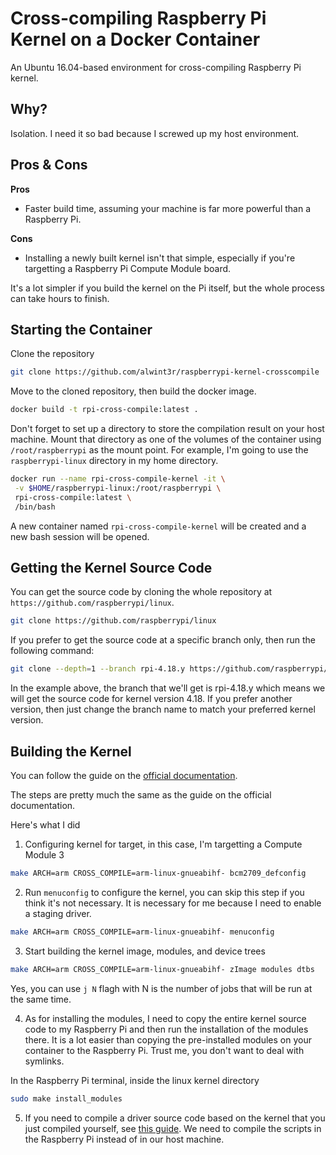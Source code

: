 Cross-compiling Raspberry Pi Kernel on a Docker Container
=========================================================

An Ubuntu 16.04-based environment for cross-compiling Raspberry Pi kernel.

## Why?

Isolation. I need it so bad because I screwed up my host environment.

## Pros & Cons

**Pros**

* Faster build time, assuming your machine is far more powerful than a Raspberry Pi.


**Cons**

* Installing a newly built kernel isn't that simple, especially if you're targetting a Raspberry Pi Compute Module board.


It's a lot simpler if you build the kernel on the Pi itself, but the whole process can take hours to finish.

## Starting the Container

Clone the repository

```sh
git clone https://github.com/alwint3r/raspberrypi-kernel-crosscompile
```

Move to the cloned repository, then build the docker image.
```sh
docker build -t rpi-cross-compile:latest .
```

Don't forget to set up a directory to store the compilation result on your host machine. Mount that directory as one of the volumes of the container using `/root/raspberrypi` as the mount point. For example, I'm going to use the `raspberrypi-linux` directory in my home directory.

```sh
docker run --name rpi-cross-compile-kernel -it \
 -v $HOME/raspberrypi-linux:/root/raspberrypi \
 rpi-cross-compile:latest \
 /bin/bash
```

A new container named `rpi-cross-compile-kernel` will be created and a new bash session will be opened.

## Getting the Kernel Source Code

You can get the source code by cloning the whole repository at `https://github.com/raspberrypi/linux`.
```sh
git clone https://github.com/raspberrypi/linux
```

If you prefer to get the source code at a specific branch only, then run the following command:

```sh
git clone --depth=1 --branch rpi-4.18.y https://github.com/raspberrypi/linux
```

In the example above, the branch that we'll get is rpi-4.18.y which means we will get the source code for kernel version 4.18. If you prefer another version, then just change the branch name to match your preferred kernel version.

## Building the Kernel

You can follow the guide on the [official documentation](https://www.raspberrypi.org/documentation/linux/kernel/building.md).

The steps are pretty much the same as the guide on the official documentation.

Here's what I did

1. Configuring kernel for target, in this case, I'm targetting a Compute Module 3

```sh
make ARCH=arm CROSS_COMPILE=arm-linux-gnueabihf- bcm2709_defconfig
```

2. Run `menuconfig` to configure the kernel, you can skip this step if you think it's not necessary. It is necessary for me because I need to enable a staging driver.

```sh
make ARCH=arm CROSS_COMPILE=arm-linux-gnueabihf- menuconfig
```

3. Start building the kernel image, modules, and device trees

```sh
make ARCH=arm CROSS_COMPILE=arm-linux-gnueabihf- zImage modules dtbs
```

Yes, you can use `j N` flagh with N is the number of jobs that will be run at the same time.

4. As for installing the modules, I need to copy the entire kernel source code to my Raspberry Pi and then run the installation of the modules there. It is a lot easier than copying the pre-installed modules on your container to the Raspberry Pi. Trust me, you don't want to deal with symlinks.

In the Raspberry Pi terminal, inside the linux kernel directory
```sh
sudo make install_modules
```

5. If you need to compile a driver source code based on the kernel that you just compiled yourself, see [this guide](https://forum.loverpi.com/discussion/555/how-to-fix-dkms-error-bin-sh-1-scripts-basic-fixdep-exec-format-error). We need to compile the scripts in the Raspberry Pi instead of in our host machine.